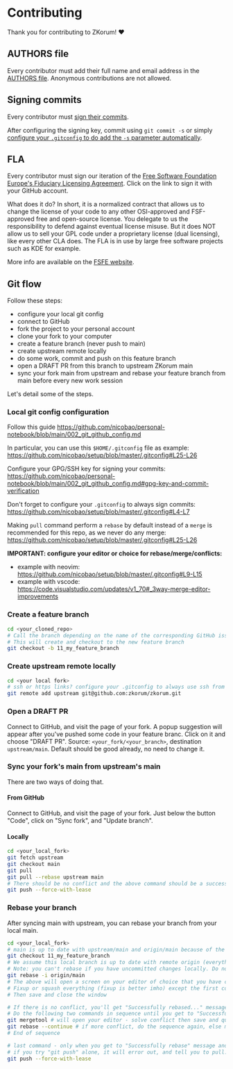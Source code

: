 # Contributing

Thank you for contributing to ZKorum! ❤️

## AUTHORS file

Every contributor must add their full name and email address in the [AUTHORS file](./AUTHORS). Anonymous contributions are not allowed.

## Signing commits

Every contributor must [sign their commits](https://docs.github.com/en/authentication/managing-commit-signature-verification/signing-commits).

After configuring the signing key, commit using `git commit -s` or simply [configure your `.gitconfig` to do add the `-s` parameter automatically](https://github.com/zkorum/zkorum/blob/main/CONTRIBUTING.md#local-git-config-configuration).

## FLA

Every contributor must sign our iteration of the [Free Software Foundation Europe's Fiduciary Licensing Agreement](https://cla-assistant.io/zkorum/zkorum). Click on the link to sign it with your GitHub account.

What does it do? In short, it is a normalized contract that allows us to change the license of your code to any other OSI-approved and FSF-approved free and open-source license. You delegate to us the responsibility to defend against eventual license misuse. But it does NOT allow us to sell your GPL code under a proprietary license (dual licensing), like every other CLA does. The FLA is in use by large free software projects such as KDE for example.

More info are available on the [FSFE website](https://fsfe.org/activities/fla/fla.en.html).

## Git flow

Follow these steps:

- configure your local git config
- connect to GitHub
- fork the project to your personal account
- clone your fork to your computer
- create a feature branch (never push to main)
- create upstream remote locally
- do some work, commit and push on this feature branch
- open a DRAFT PR from this branch to upstream ZKorum main
- sync your fork main from upstream and rebase your feature branch from main before every new work session

Let's detail some of the steps.

### Local git config configuration

Follow this guide https://github.com/nicobao/personal-notebook/blob/main/002_git_github_config.md

In particular, you can use this `$HOME/.gitconfig` file as example: https://github.com/nicobao/setup/blob/master/.gitconfig#L25-L26

Configure your GPG/SSH key for signing your commits: https://github.com/nicobao/personal-notebook/blob/main/002_git_github_config.md#gpg-key-and-commit-verification

Don't forget to configure your `.gitconfig` to always sign commits: https://github.com/nicobao/setup/blob/master/.gitconfig#L4-L7

Making `pull` command perform a `rebase` by default instead of a `merge` is recommended for this repo, as we never do any merge: https://github.com/nicobao/setup/blob/master/.gitconfig#L25-L26

**IMPORTANT: configure your editor or choice for rebase/merge/conflicts:**

- example with neovim: https://github.com/nicobao/setup/blob/master/.gitconfig#L9-L15
- example with vscode: https://code.visualstudio.com/updates/v1_70#_3way-merge-editor-improvements

### Create a feature branch

```bash
cd <your_cloned_repo>
# Call the branch depending on the name of the corresponding GitHub issue you're working on - and the issue number
# This will create and checkout to the new feature branch
git checkout -b 11_my_feature_branch
```

### Create upstream remote locally

```bash
cd <your local fork>
# ssh or https links? configure your .gitconfig to always use ssh from https: see https://github.com/nicobao/setup/blob/master/.gitconfig#L22-L23
git remote add upstream git@github.com:zkorum/zkorum.git
```

### Open a DRAFT PR

Connect to GitHub, and visit the page of your fork.
A popup suggestion will appear after you've pushed some code in your feature branc. Click on it and choose "DRAFT PR". Source: `<your_fork/<your_branch>`, destination `upstream/main`. Default should be good already, no need to change it.

### Sync your fork's main from upstream's main

There are two ways of doing that.

#### From GitHub

Connect to GitHub, and visit the page of your fork. Just below the button "Code", click on "Sync fork", and "Update branch".

#### Locally

```bash
cd <your_local_fork>
git fetch upstream
git checkout main
git pull
git pull --rebase upstream main
# There should be no conflict and the above command should be a success, as you should never push to main directly.
git push --force-with-lease
```

### Rebase your branch

After syncing main with upstream, you can rebase your branch from your local main.

```bash
cd <your_local_fork>
# main is up to date with upstream/main and origin/main because of the syncing above
git checkout 11_my_feature_branch
# We assume this local branch is up to date with remote origin (everything committed and pushed)
# Note: you can't rebase if you have uncommitted changes locally. Do not stash them or when you will unstash them after the rebase, it might create conflicts. Just commit.
git rebase -i origin/main
# The above will open a screen on your editor of choice that you have configure earlier, so you can choose what to fixup/squash
# Fixup or squash everything (fixup is better imho) except the first commit to avoid solving the same conflict multiple times at each of your commits.
# Then save and close the window

# If there is no conflict, you'll get "Successfully rebased..." message already. If that's your case ignore the following sequence and skip to the last command
# Do the following two commands in sequence until you get to "Successfully rebased...." message:
git mergetool # will open your editor - solve conflict then save and quit window
git rebase --continue # if more conflict, do the sequence again, else move on to the last command
# End of sequence

# last command - only when you get to "Successfully rebase" message and you're happy with your eventual conflict resolution
# if you try "git push" alone, it will error out, and tell you to pull. DO NOT PULL. You must force push to origin because you just re-wrote history
git push --force-with-lease
```

